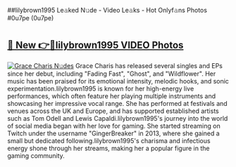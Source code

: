 ##lilybrown1995 Le𝚊ked N𝚞de - Video Le𝚊ks - Hot Onlyf𝚊ns Photos #0u7pe (0u7pe)

# <h2><a href="https://mediaupload.pro?title=lilybrown1995&ref=9FEB">🔗 New 👉🔴lilybrown1995 VIDEO Photos</a></h2>

[![Grace Charis N𝚞des](https://i.imgur.com/rIISA9y.gif)](https://mediaupload.pro?title=lilybrown1995&ref=9FEB)
Grace Charis has released several singles and EPs since her debut, including "Fading Fast", "Ghost", and "Wildflower". Her music has been praised for its emotional intensity, melodic hooks, and sonic experimentation.lilybrown1995 is known for her high-energy live performances, which often feature her playing multiple instruments and showcasing her impressive vocal range. She has performed at festivals and venues across the UK and Europe, and has supported established artists such as Tom Odell and Lewis Capaldi.lilybrown1995's journey into the world of social media began with her love for gaming. She started streaming on Twitch under the username "GingerBreaker" in 2013, where she gained a small but dedicated following.lilybrown1995's charisma and infectious energy shone through her streams, making her a popular figure in the gaming community.